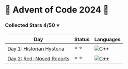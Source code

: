 # 🎄 Advent of Code 2024 🎄

### Collected Stars 4/50 ⭐

| Day                                                        | Status | Languages                                                                   |
|------------------------------------------------------------|--------|-----------------------------------------------------------------------------|
| [Day 1: Historian Hysteria](day_01/historian_hysteria.cpp) | ⭐ ⭐    | [![C++](https://skillicons.dev/icons?i=cpp)](day_01/historian_hysteria.cpp) |
| [Day 2: Red-Nosed Reports](day_02/red_nosed_reports.cpp)   | ⭐ ⭐    | [![C++](https://skillicons.dev/icons?i=cpp)](day_02/red_nosed_reports.cpp)  |
